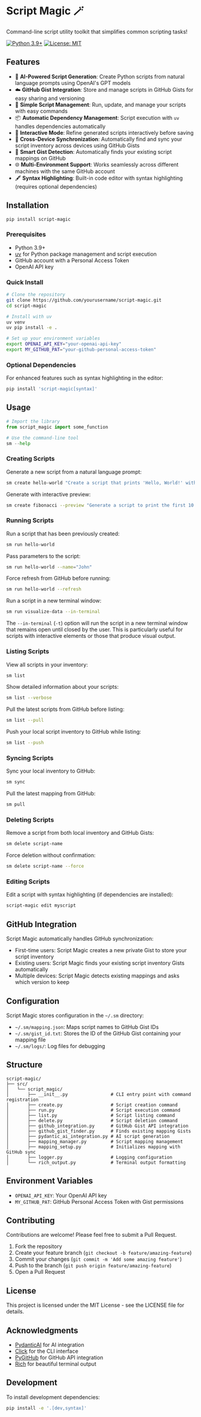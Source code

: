 # Script Magic 🪄

Command-line script utility toolkit that simplifies common scripting tasks!

[![Python 3.9+](https://img.shields.io/badge/python-3.9+-blue.svg)](https://www.python.org/downloads/)
[![License: MIT](https://img.shields.io/badge/License-MIT-yellow.svg)](https://opensource.org/licenses/MIT)

## Features

- 🤖 **AI-Powered Script Generation**: Create Python scripts from natural language prompts using OpenAI's GPT models
- ☁️ **GitHub Gist Integration**: Store and manage scripts in GitHub Gists for easy sharing and versioning
- 🔄 **Simple Script Management**: Run, update, and manage your scripts with easy commands
- 📦 **Automatic Dependency Management**: Script execution with `uv` handles dependencies automatically
- 🚀 **Interactive Mode**: Refine generated scripts interactively before saving
- 🔄 **Cross-Device Synchronization**: Automatically find and sync your script inventory across devices using GitHub Gists
- 🔎 **Smart Gist Detection**: Automatically finds your existing script mappings on GitHub
- 🌐 **Multi-Environment Support**: Works seamlessly across different machines with the same GitHub account
- 🖋️ **Syntax Highlighting**: Built-in code editor with syntax highlighting (requires optional dependencies)

## Installation

```bash
pip install script-magic
```

### Prerequisites

- Python 3.9+
- [uv](https://github.com/astral-sh/uv) for Python package management and script execution
- GitHub account with a Personal Access Token
- OpenAI API key

### Quick Install

```bash
# Clone the repository
git clone https://github.com/yourusername/script-magic.git
cd script-magic

# Install with uv
uv venv
uv pip install -e .

# Set up your environment variables
export OPENAI_API_KEY="your-openai-api-key"
export MY_GITHUB_PAT="your-github-personal-access-token"
```

### Optional Dependencies

For enhanced features such as syntax highlighting in the editor:

```bash
pip install 'script-magic[syntax]'
```

## Usage

```python
# Import the library
from script_magic import some_function

# Use the command-line tool
sm --help
```

### Creating Scripts

Generate a new script from a natural language prompt:

```bash
sm create hello-world "Create a script that prints 'Hello, World!' with timestamp"
```

Generate with interactive preview:

```bash
sm create fibonacci --preview "Generate a script to print the first 10 Fibonacci numbers"
```

### Running Scripts

Run a script that has been previously created:

```bash
sm run hello-world
```

Pass parameters to the script:

```bash
sm run hello-world --name="John"
```

Force refresh from GitHub before running:

```bash
sm run hello-world --refresh
```

Run a script in a new terminal window:

```bash
sm run visualize-data --in-terminal
```

The `--in-terminal` (`-t`) option will run the script in a new terminal window that remains open until closed by the user.
This is particularly useful for scripts with interactive elements or those that produce visual output.

### Listing Scripts

View all scripts in your inventory:

```bash
sm list
```

Show detailed information about your scripts:

```bash
sm list --verbose
```

Pull the latest scripts from GitHub before listing:

```bash
sm list --pull
```

Push your local script inventory to GitHub while listing:

```bash
sm list --push
```

### Syncing Scripts

Sync your local inventory to GitHub:

```bash
sm sync
```

Pull the latest mapping from GitHub:

```bash
sm pull
```

### Deleting Scripts

Remove a script from both local inventory and GitHub Gists:

```bash
sm delete script-name
```

Force deletion without confirmation:

```bash
sm delete script-name --force
```

### Editing Scripts

Edit a script with syntax highlighting (if dependencies are installed):

```bash
script-magic edit myscript
```

## GitHub Integration

Script Magic automatically handles GitHub synchronization:

- First-time users: Script Magic creates a new private Gist to store your script inventory
- Existing users: Script Magic finds your existing script inventory Gists automatically
- Multiple devices: Script Magic detects existing mappings and asks which version to keep

## Configuration

Script Magic stores configuration in the `~/.sm` directory:

- `~/.sm/mapping.json`: Maps script names to GitHub Gist IDs
- `~/.sm/gist_id.txt`: Stores the ID of the GitHub Gist containing your mapping file
- `~/.sm/logs/`: Log files for debugging

## Structure

```
script-magic/
├── src/
│   └── script_magic/
│       ├── __init__.py                # CLI entry point with command registration
│       ├── create.py                  # Script creation command
│       ├── run.py                     # Script execution command
│       ├── list.py                    # Script listing command
│       ├── delete.py                  # Script deletion command
│       ├── github_integration.py      # GitHub Gist API integration
│       ├── github_gist_finder.py      # Finds existing mapping Gists
│       ├── pydantic_ai_integration.py # AI script generation
│       ├── mapping_manager.py         # Script mapping management
│       ├── mapping_setup.py           # Initializes mapping with GitHub sync
│       ├── logger.py                  # Logging configuration
│       └── rich_output.py             # Terminal output formatting
```

## Environment Variables

- `OPENAI_API_KEY`: Your OpenAI API key
- `MY_GITHUB_PAT`: GitHub Personal Access Token with Gist permissions

## Contributing

Contributions are welcome! Please feel free to submit a Pull Request.

1. Fork the repository
2. Create your feature branch (`git checkout -b feature/amazing-feature`)
3. Commit your changes (`git commit -m 'Add some amazing feature'`)
4. Push to the branch (`git push origin feature/amazing-feature`)
5. Open a Pull Request

## License

This project is licensed under the MIT License - see the LICENSE file for details.

## Acknowledgments

- [PydanticAI](https://ai.pydantic.dev/) for AI integration
- [Click](https://click.palletsprojects.com/) for the CLI interface
- [PyGitHub](https://github.com/PyGithub/PyGithub) for GitHub API integration
- [Rich](https://github.com/Textualize/rich) for beautiful terminal output

## Development 

To install development dependencies:

```bash
pip install -e '.[dev,syntax]'
```
````
